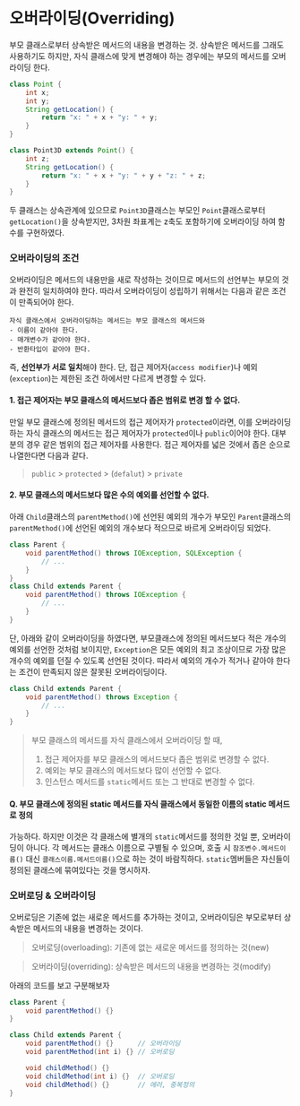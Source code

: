 # 오버라이딩(Overriding)

부모 클래스로부터 상속받은 메서드의 내용을 변경하는 것. 상속받은 메서드를 그래도 사용하기도 하지만, 자식 클래스에 맞게 변경해야 하는 경우에는 부모의 메서드를 오버라이딩 한다.

```java
class Point {
    int x;
    int y;
    String getLocation() {
        return "x: " + x + "y: " + y;
    }
}

class Point3D extends Point() {
    int z;
    String getLocation() {
        return "x: " + x + "y: " + y + "z: " + z;
    }
}
```

두 클래스는 상속관계에 있으므로 `Point3D`클래스는 부모인 `Point`클래스로부터 `getLocation()`을 상속받지만, 3차원 좌표계는 z축도 포함하기에 오버라이딩 하여 함수를 구현하였다.

### 오버라이딩의 조건

오버라이딩은 메서드의 내용만을 새로 작성하는 것이므로 메서드의 선언부는 부모의 것과 완전히 일치하여야 한다. 따라서 오버라이딩이 성립하기 위해서는 다음과 같은 조건이 만족되어야 한다.

    자식 클래스에서 오버라이딩하는 메서드는 부모 클래스의 메서드와
    - 이름이 같아야 한다.
    - 매개변수가 같아야 한다.
    - 반환타입이 같아야 한다.

즉, **선언부가 서로 일치**해야 한다. 단, 접근 제어자(`access modifier`)나 예외(`exception`)는 제한된 조건 하에서만 다르게 변경할 수 있다.

#### 1. 접근 제어자는 부모 클래스의 메서드보다 좁은 범위로 변경 할 수 없다.
만일 부모 클래스에 정의된 메서드의 접근 제어자가 `protected`이라면, 이를 오버라이딩하는 자식 클래스의 메서드는 접근 제어자가 `protected`이나 `public`이어야 한다. 대부분의 경우 같은 범위의 접근 제어자를 사용한다. 접근 제어자를 넓은 것에서 좁은 순으로 나열한다면 다음과 같다.

> `public` > `protected` > (`defalut`) > `private`

#### 2. 부모 클래스의 메서드보다 많은 수의 예외를 선언할 수 없다.
아래 `Child`클래스의 `parentMethod()`에 선언된 예외의 개수가 부모인 `Parent`클래스의 `parentMethod()`에 선언된 예외의 개수보다 적으므로 바르게 오버라이딩 되었다.

```java
class Parent {
    void parentMethod() throws IOException, SQLException {
        // ...
    }
}
class Child extends Parent {
    void parentMethod() throws IOException {
        // ...
    }
}
```

단, 아래와 같이 오버라이딩을 하였다면, 부모클래스에 정의된 메서드보다 적은 개수의 예외를 선언한 것처럼 보이지만, `Exception`은 모든 예외의 최고 조상이므로 가장 많은 개수의 예외를 던질 수 있도록 선언된 것이다. 따라서 예외의 개수가 적거나 같아야 한다는 조건이 만족되지 않은 잘못된 오버라이딩이다.

```java
class Child extends Parent {
    void parentMethod() throws Exception {
        // ...
    }
}
```

> 부모 클래스의 메서드를 자식 클래스에서 오버라이딩 할 때,
> 1. 접근 제어자를 부모 클래스의 메서드보다 좁은 범위로 변경할 수 없다.
> 2. 예외는 부모 클래스의 메서드보다 많이 선언할 수 없다.
> 3. 인스턴스 메서드를 `static`메서드 또는 그 반대로 변경할 수 없다.

#### Q. 부모 클래스에 정의된 static 메서드를 자식 클래스에서 동일한 이름의 static 메서드로 정의
가능하다. 하지만 이것은 각 클래스에 별개의 `static`메서드를 정의한 것일 뿐, 오버라이딩이 아니다. 각 메서드는 클래스 이름으로 구별될 수 있으며, 호출 시 `참조변수.메서드이름()` 대신 `클래스이름.메서드이름()`으로 하는 것이 바람직하다. `static`멤버들은 자신들이 정의된 클래스에 묶여있다는 것을 명시하자.

### 오버로딩 & 오버라이딩

오버로딩은 기존에 없는 새로운 메서드를 추가하는 것이고, 오버라이딩은 부모로부터 상속받은 메서드의 내용을 변경하는 것이다.

> 오버로딩(overloading): 기존에 없는 새로운 메서드를 정의하는 것(new)

> 오버라이딩(overriding): 상속받은 메서드의 내용을 변경하는 것(modify)

아래의 코드를 보고 구분해보자
```java
class Parent {
    void parentMethod() {}
}

class Child extends Parent {
    void parentMethod() {}      // 오버라이딩
    void parentMethod(int i) {} // 오버로딩

    void childMethod() {}
    void childMethod(int i) {}  // 오버로딩
    void childMethod() {}       // 에러, 중복정의
}
```
